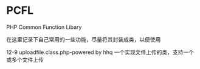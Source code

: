 PCFL
====

PHP Common Function Libary

在这里记录下自己常用的一些功能，尽量将其封装成类，以便使用

12-9
uploadfile.class.php-powered by hhq
一个实现文件上传的类，支持一个或多个文件上传
